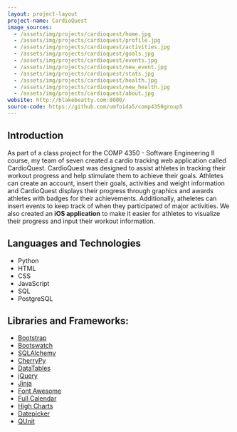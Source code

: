 ```yaml
---
layout: project-layout
project-name: CardioQuest
image_sources:
  - /assets/img/projects/cardioquest/home.jpg
  - /assets/img/projects/cardioquest/profile.jpg
  - /assets/img/projects/cardioquest/activities.jpg
  - /assets/img/projects/cardioquest/goals.jpg
  - /assets/img/projects/cardioquest/events.jpg
  - /assets/img/projects/cardioquest/new_event.jpg
  - /assets/img/projects/cardioquest/stats.jpg
  - /assets/img/projects/cardioquest/health.jpg
  - /assets/img/projects/cardioquest/new_health.jpg
  - /assets/img/projects/cardioquest/about.jpg      
website: http://blakebeatty.com:8000/
source-code: https://github.com/umfoida5/comp4350group5
---
```


## Introduction 

   As part of a class project for the COMP 4350 - Software Engineering II course, my team of seven created a cardio tracking web application called CardioQuest. CardioQuest was designed to assist athletes in tracking their workout progress and help stimulate them to achieve their goals. Athletes can create an account, insert their goals, activities and weight information and CardioQuest displays their progress through graphics and awards athletes with badges for their achievements. Additionally, atheletes can insert events to keep track of when they participated of major activities. We also created an <strong>iOS application</strong> to make it easier for athletes to visualize their progress and input their workout information. 


## Languages and Technologies
   - Python
   - HTML
   - CSS
   - JavaScript
   - SQL
   - PostgreSQL

## Libraries and Frameworks:
   - [Bootstrap](http://getbootstrap.com/)
   - [Bootswatch](http://bootswatch.com/)
   - [SQLAlchemy](http://www.sqlalchemy.org/)
   - [CherryPy](http://www.cherrypy.org/)
   - [DataTables](https://datatables.net/)
   - [jQuery](http://jquery.com/)
   - [Jinja](http://jinja.pocoo.org/)
   - [Font Awesome](http://fortawesome.github.io/Font-Awesome/)
   - [Full Calendar](http://arshaw.com/fullcalendar/)
   - [High Charts](http://www.highcharts.com/)
   - [Datepicker](http://jqueryui.com/datepicker/)
   - [QUnit](https://qunitjs.com/)
